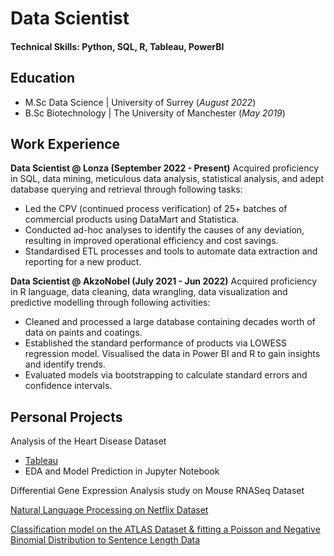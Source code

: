 # Data Scientist

#### Technical Skills: Python, SQL, R, Tableau, PowerBI

## Education
- M.Sc Data Science | University of Surrey (_August 2022_)
- B.Sc Biotechnology | The University of Manchester (_May 2019_)

## Work Experience
**Data Scientist @ Lonza (September 2022 - Present)**
Acquired proficiency in SQL, data mining, meticulous data analysis, statistical analysis, and adept database querying and retrieval through following tasks:
- Led the CPV (continued process verification) of 25+ batches of commercial products using DataMart and Statistica.
- Conducted ad-hoc analyses to identify the causes of any deviation, resulting in improved operational efficiency and cost savings. 
- Standardised ETL processes and tools to automate data extraction and reporting for a new product.


**Data Scientist @ AkzoNobel (July 2021 - Jun 2022)**
Acquired proficiency in R language, data cleaning, data wrangling, data visualization and predictive modelling through following activities:
- Cleaned and processed a large database containing decades worth of data on paints and coatings. 
- Established the standard performance of products via LOWESS regression model. Visualised the data in Power BI and R to gain insights and identify trends. 
- Evaluated models via bootstrapping to calculate standard errors and confidence intervals.

## Personal Projects

Analysis of the Heart Disease Dataset
- [Tableau](https://public.tableau.com/app/profile/harveen.kaur7309/viz/Heart_17062222992150/Dashboard1)
- EDA and Model Prediction in Jupyter Notebook

Differential Gene Expression Analysis study on Mouse RNASeq Dataset

[Natural Language Processing on Netflix Dataset](https://github.com/harveenkaurgulati/Data-Science-Project)

[Classification model on the ATLAS Dataset & fitting a Poisson and Negative Binomial Distribution to Sentence Length Data](https://github.com/harveenkaurgulati/Data-Science-and-Modeling/blob/main/Data%20Science%20and%20Modeling.ipynb)

